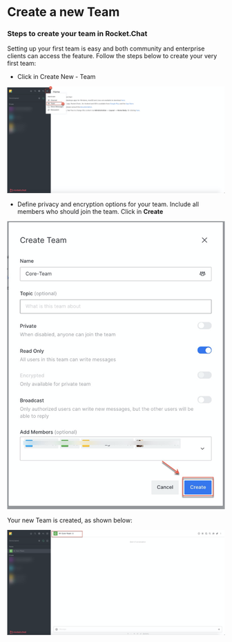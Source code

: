# Create a new Team

### **Steps to create your team in Rocket.Chat**

Setting up your first team is easy and both community and enterprise clients can access the feature. Follow the steps below to create your very first team:

* Click in Create New - Team

![](../../../.gitbook/assets/image%20%28337%29.png)

* Define privacy and encryption options for your team. Include all members who should join the team. Click in **Create**

![](../../../.gitbook/assets/image%20%28338%29.png)

Your new Team is created, as shown below:

![](../../../.gitbook/assets/image%20%28339%29.png)

